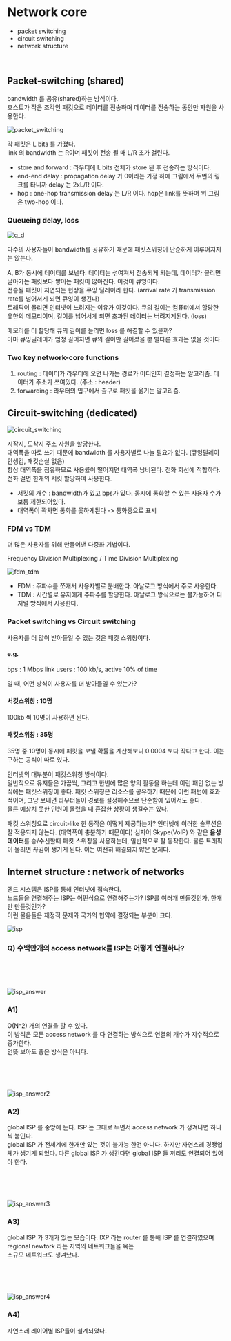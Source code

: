 # Network core
* packet switching
* circuit switching
* network structure

<br/>

## Packet-switching (shared)

bandwidth 를 공유(shared)하는 방식이다.  
호스트가 작은 조각인 패킷으로 데이터를 전송하며 데이터를 전송하는 동안만 자원을 사용한다.

![packet_switching](../../image/packet_switching.png)

각 패킷은 L bits 를 가졌다.  
link 의 bandwidth 는 R이며 패킷이 전송 될 때 L/R 초가 걸린다.

* store and forward : 라우터에 L bits 전체가 store 된 후 전송하는 방식이다.  
* end-end delay : propagation delay 가 0이라는 가정 하에 그림에서 두번의 링크를 타니까 delay 는 2xL/R 이다.
* hop : one-hop transmission delay 는 L/R 이다. hop은 link를 뜻하며 위 그림은 two-hop 이다.

### Queueing delay, loss

![q_d](../../image/q_d.png) 

다수의 사용자들이 bandwidth를 공유하기 때문에 패킷스위칭이 단순하게 이루어지지는 않는다.

A, B가 동시에 데이터를 보낸다. 데이터는 섞여져서 전송되게 되는데, 데이터가 몰리면 날아가는 패킷보다 쌓이는 패킷이 많아진다. 이것이 큐잉이다.  
전송될 패킷이 지연되는 현상을 큐잉 딜레이라 한다. (arrival rate 가 transmission rate를 넘어서게 되면 큐잉이 생긴다)  
트래픽이 몰리면 인터넷이 느려지는 이유가 이것이다. 큐의 길이는 컴퓨터에서 할당한 유한의 메모리이며, 길이를 넘어서게 되면 초과된 데이터는 버려지게된다. (loss)

메모리를 더 할당해 큐의 길이를 늘리면 loss 를 해결할 수 있을까?  
아마 큐잉딜레이가 엄청 길어지면 큐의 길이만 길어졌을 뿐 별다른 효과는 없을 것이다.

### Two key network-core functions

1. routing : 데이터가 라우터에 오면 나가는 경로가 어디인지 결정하는 알고리즘. 데이터가 주소가 쓰여있다. (주소 : header)
2. forwarding : 라우터의 입구에서 출구로 패킷을 옮기는 알고리즘.

## Circuit-switching (dedicated)

![circuit_switching](../../image/circuit_switching.png) 

시작지, 도착지 주소 자원을 할당한다.  
대역폭을 따로 쓰기 때문에 bandwidth 를 사용자별로 나눌 필요가 없다. (큐잉딜레이 안생김, 패킷손실 없음)  
항상 대역폭을 점유하므로 사용률이 떨어지면 대역폭 낭비된다. 전화 회선에 적합하다. 전화 걸면 한개의 서킷 할당하여 사용한다.

* 서킷의 개수 : bandwidth가 있고 bps가 있다. 동시에 통화할 수 있는 사용자 수가 보통 제한되어있다.
* 대역폭이 꽉차면 통화를 못하게된다 -> 통화중으로 표시

### FDM vs TDM

더 많은 사용자를 위해 만들어낸 다중화 기법이다.

Frequency Division Multiplexing / Time Division Multiplexing

![fdm_tdm](../../image/fdm_tdm.png)

* FDM : 주파수를 쪼개서 사용자별로 분배한다. 아날로그 방식에서 주로 사용한다.
* TDM : 시간별로 유저에게 주파수를 할당한다. 아날로그 방식으로는 불가능하며 디지털 방식에서 사용한다.

### Packet switching vs Circuit switching

사용자를 더 많이 받아들일 수 있는 것은 패킷 스위칭이다.

#### e.g.

bps : 1 Mbps link
users : 100 kb/s, active 10% of time

일 때, 어떤 방식이 사용자를 더 받아들일 수 있는가?

#### 서킷스위칭 : 10명  
100kb 씩 10명이 사용하면 된다.

#### 패킷스위칭 : 35명  
35명 중 10명이 동시에 패킷을 보낼 확률을 계산해보니 0.0004 보다 작다고 한다. 이는 구하는 공식이 따로 있다.

인터넷의 대부분이 패킷스위칭 방식이다.  
일반적으로 유저들은 가끔씩, 그리고 한번에 많은 양의 활동을 하는데 이런 패턴 없는 방식에는 패킷스위칭이 좋다.
패킷 스위칭은 리소스를 공유하기 때문에 이런 패턴에 효과적이며, 그냥 보내면 라우터들이 경로를 설정해주므로 단순함에 있어서도 좋다.  
물론 예상치 못한 인원이 몰렸을 때 혼잡한 상황이 생길수는 있다.

패킷 스위칭으로 circuit-like 한 동작은 어떻게 제공하는가?
인터넷에 이러한 솔루션은 잘 적용되지 않는다. (대역폭이 충분하기 때문이다)
심지어 Skype(VoIP) 와 같은 <b>음성데이터</b>를 송/수신할때 패킷 스위칭을 사용하는데, 일반적으로 잘 동작한다.
물론 트래픽이 몰리면 끊김이 생기게 된다. 이는 여전히 해결되지 않은 문제다.

## Internet structure : network of networks

엔드 시스템은 ISP를 통해 인터넷에 접속한다.  
노드들을 연결해주는 ISP는 어떤식으로 연결해주는가? ISP를 여러개 만들것인가, 한개만 만들것인가?  
이런 물음들은 재정적 문제와 국가의 협약에 결정되는 부분이 크다.

![isp](../../image/isp.png)

### Q) 수백만개의 access network를 ISP는 어떻게 연결하나?

<br/><br/><br/>

![isp_answer](../../image/isp_answer.png)

### A1)  
O(N^2) 개의 연결을 할 수 있다.  
이 방식은 모든 access network 를 다 연결하는 방식으로 연결의 개수가 지수적으로 증가한다.  
언뜻 보아도 좋은 방식은 아니다.

<br/><br/><br/>

![isp_answer2](../../image/isp_answer2.png)

### A2)
global ISP 를 중앙에 둔다. ISP 는 그대로 두면서 access network 가 생겨나면 하나씩 붙인다.  
global ISP 가 전세계에 한개만 있는 것이 불가능 한건 아니다. 하지만 자연스레 경쟁업체가 생기게 되었다.
다른 global ISP 가 생긴다면 global ISP 들 끼리도 연결되어 있어야 한다.

<br/><br/><br/>

![isp_answer3](../../image/isp_answer3.png)

### A3)  
global ISP 가 3개가 있는 모습이다. IXP 라는 router 를 통해 ISP 를 연결하였으며 regional newtork 라는 지역의 네트워크들을 묶는  
소규모 네트워크도 생겨났다.

<br/><br/><br/>

![isp_answer4](../../image/isp_answer4.png)

### A4)
자연스레 레이어별 ISP들이 설계되었다.

